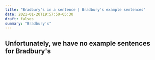 ```yaml
---
title: "Bradbury's in a sentence | Bradbury's example sentences"
date: 2021-01-20T19:57:50+05:30
draft: falses
summary: "Bradbury's"
---
```

## Unfortunately, we have no example sentences for Bradbury's                 
